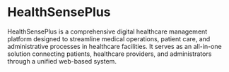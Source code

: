 # HealthSensePlus
HealthSensePlus is a comprehensive digital healthcare management platform designed to streamline medical operations, patient care, and administrative processes in healthcare facilities. It serves as an all-in-one solution connecting patients, healthcare providers, and administrators through a unified web-based system.
